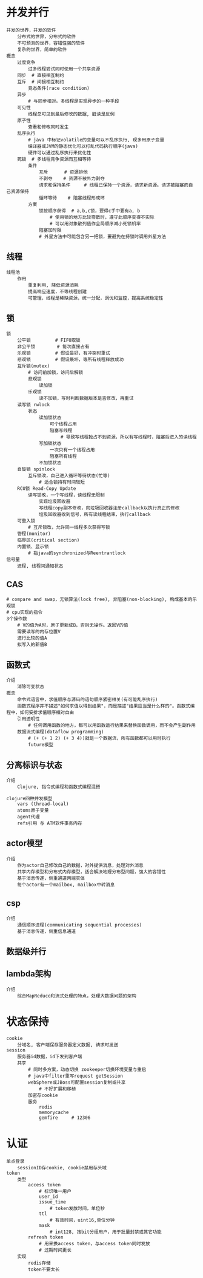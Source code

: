 
# 并发并行
    并发的世界，并发的软件
        分布式的世界，分布式的软件
        不可预测的世界，容错性强的软件
        复杂的世界，简单的软件
    概念
        过度竞争
            过多线程尝试同时使用一个共享资源
        同步  # 直接相互制约
        互斥  # 间接相互制约
            竞态条件(race condition)
        异步
            # 与同步相对。多线程是实现异步的一种手段
        可见性
            线程总可见到最后修改的数据, 脏读是反例
        原子性
            查看和修改同时发生
        乱序执行
            # java 中标记volatile的变量可以不乱序执行, 现多用原子变量
            编译器或JVM的静态优化可以打乱代码执行顺序(java)
            硬件可以通过乱序执行来优化性
        死锁  # 多线程竞争资源而互相等待
            条件
                互斥      # 资源排他
                不剥夺    # 资源不被外力剥夺
                请求和保持条件     # 线程已保持一个资源，请求新资源。请求被阻塞而自己资源保持
                循环等待    # 阻塞线程形成环
            方案
                锁按顺序获得  # a,b,c锁，要得c手中要有a, b
                    # 使用锁的地方比较零散时，遵守此顺序变得不实际
                    # 可以用对象散列值作全局顺序减小死锁机率
                阻塞加时限
                # 外星方法中可能包含另一把锁，要避免在持锁时调用外星方法
## 线程
    线程池
        作用
            重复利用, 降低资源消耗
            提高响应速度，不等线程创建
            可管理，线程是稀缺资源，统一分配，调优和监控，提高系统稳定性
## 锁
    锁
        公平锁         # FIFO取锁
        非公平锁        # 每次直接占有
        乐观锁         # 假设最好，有冲突时重试
        悲观锁         # 假设最坏，等所有线程释放成功
        互斥锁(mutex)
            # 访问前加锁，访问后解锁
            悲观锁
                读加锁
            乐观锁
                读不加锁，写时判断数据版本是否修改，再重试
        读写锁 rwlock
            状态
                读加锁状态
                    可个线程占用
                    阻塞写线程
                        # 导致写线程抢占不到资源，所以有写线程时，阻塞后进入的读线程
                写加锁状态
                    一次只有一个线程占用
                    阻塞所有线程
                不加锁状态
        自旋锁 spinlock
            互斥锁改，自己进入循环等待状态(忙等)
                # 适合锁持有时间较短
        RCU锁 Read-Copy Update
            读写锁改，一个写线程，读线程无限制
                实现垃圾回收器
                写线程copy副本修改，向垃圾回收器注册callback以执行真正的修改
                垃圾回收器收到信号，所有读线程结束，执行callback
        可重入锁
            # 互斥锁改，允许同一线程多次获得写锁
        管程(monitor)
        临界区(critical section)
        内置锁、显示锁
            # 指java的synchronized与Reentrantlock
    信号量
        进程, 线程间通知状态
## CAS
    # compare and swap，无锁算法(lock free), 非阻塞(non-blocking), 构成基本的乐观锁
    # cpu实现的指令
    3个操作数
        # V的值为A时，原子更新成B，否则无操作。返回V的值
        需要读写的内存位置V
        进行比较的值A
        拟写入的新值B
## 函数式
    介绍
        消除可变状态
    概念
        命令式语言中，求值顺序与源码的语句顺序紧密相关(有可能乱序执行)
        函数式程序并不描述"如何求值以得到结果"，而是描述"结果应当是什么样的"。函数式编程中，如何安排求值顺序相对自由
        引用透明性
            # 任何调用函数的地方，都可以用函数运行结果来替换函数调用，而不会产生副作用
        数据流式编程(dataflow programming)
            # (+ (+ 1 2) (+ 3 4))就是一个数据流，所有函数都可以用时执行
            future模型
## 分离标识与状态
    介绍
        Clojure, 指令式编程和函数式编程混搭

    clojure四种并发模型
        vars (thread-local)
        atoms原子变量
        agent代理
        refs引用 与 ATM软件事务内存
## actor模型
    介绍
        作为actor自己修改自己的数据，对外提供消息，处理对外消息
        共享内存模型和分布式内存模型，适合解决地理分布型问题，强大的容错性
        基于消息传递，侧重通道两端实体
        每个actor有一个mailbox, mailbox中转消息
## csp
    介绍
        通信顺序进程(communicating sequential processes)
        基于消息传递，侧重信息通道
## 数据级并行
## lambda架构
    介绍
        综合MapReduce和流式处理的特点，处理大数据问题的架构
# 状态保持
    cookie
        分域名, 客户端保存服务器定义数据, 请求时发送
    session
        服务器id数据，id下发到客户端
        共享
            # 同时多方案，动态切换 zookeeper切换环境变量与重启
            # java中filter重写request getSession
            webSphere或JBoss可配置session复制或共享
                # 不好扩展和移植
            加密存cookie
            服务
                redis
                memorycache
                gemfire     # 12306
# 认证
    单点登录
        sessionID存cookie, cookie禁用存头域
    token
        类型
            access token
                # 标识唯一用户
                user_id
                issue_time
                    # token发放时间，单位秒
                ttl
                    # 有效时间，uint16,单位分钟
                mask
                    # int128, 按bit分组用户，用于批量封禁或其它功能
            refresh token
                # 用来换access token，与access token同时发放
                # 过期时间更长
        实现
            redis存储
            token不要太长
